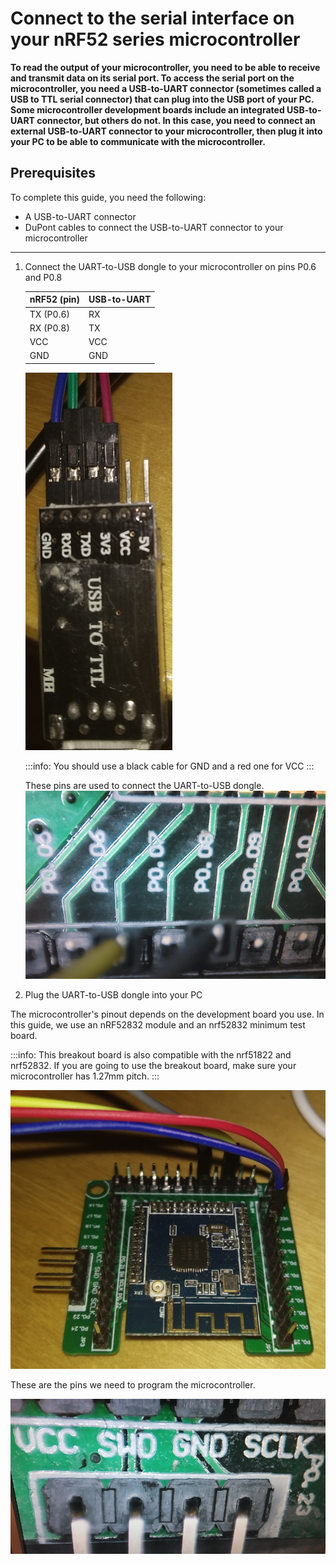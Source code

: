 # Connect to the serial interface on your nRF52 series microcontroller

**To read the output of your microcontroller, you need to be able to receive and transmit data on its serial port. To access the serial port on the microcontroller, you need a USB-to-UART connector (sometimes called a USB to TTL serial connector) that can plug into the USB port of your PC. Some microcontroller development boards include an integrated USB-to-UART connector, but others do not. In this case, you need to connect an external USB-to-UART connector to your microcontroller, then plug it into your PC to be able to communicate with the microcontroller.**

## Prerequisites

To complete this guide, you need the following:

- A USB-to-UART connector
- DuPont cables to connect the USB-to-UART connector to your microcontroller

---

1. Connect the UART-to-USB dongle to your microcontroller on pins P0.6 and P0.8
    
    |    **nRF52 (pin)**   |    **USB-to-UART**  |
    |------------------|------------------|
    |    TX (P0.6)     |    RX            |
    |    RX (P0.8)     |    TX            |
    |    VCC           |    VCC           |
    |    GND           |    GND           |

    ![USB-to-UART pinout](../images/usb-to-uart.png)

    :::info:
    You should use a black cable for GND and a red one for VCC
    :::

    These pins are used to connect the UART-to-USB dongle.
    ![nRF52 UART pinout](../images/nrf52_cheap_uart.png)

2. Plug the UART-to-USB dongle into your PC

The microcontroller's pinout depends on the development board you use. In this guide, we use an nRF52832 module and an nrf52832 minimum test board.
    
:::info:
This breakout board is also compatible with the nrf51822 and nrf52832. If you are going to use the breakout board, make sure your microcontroller has 1.27mm pitch.
:::

![nRF52 breakout board](../images/nrf52_cheap_board.png)

These are the pins we need to program the microcontroller.

![nRF52 programmer pinout](../images/nrf52_cheap_serial_wire_debug.png)